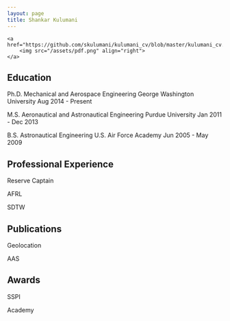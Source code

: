 ```yaml
---
layout: page
title: Shankar Kulumani
---
```


    <a href="https://github.com/skulumani/kulumani_cv/blob/master/kulumani_cv.pdf">
        <img src="/assets/pdf.png" align="right">
    </a>
    
## Education

Ph.D.   Mechanical and Aerospace Engineering  George Washington University Aug 2014 - Present

M.S.    Aeronautical and Astronautical Engineering  Purdue University   Jan 2011 - Dec 2013

B.S.    Astronautical Engineering   U.S. Air Force Academy   Jun 2005 - May 2009

## Professional Experience

Reserve Captain

AFRL

SDTW

## Publications

Geolocation

AAS


## Awards

SSPI

Academy
